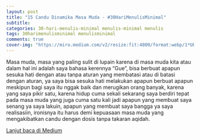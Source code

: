 ```yaml
---
layout: post
title: "15 Candu Dinamika Masa Muda - #30HariMenulisMinimal"
subtitle:
categories: 30-hari-menulis-minimal menulis-minimal menulis
tags: 30harimenulisminimal menulisminimal
comments: true
cover-img: "https://miro.medium.com/v2/resize:fit:4800/format:webp/1*UEo2tZ3IqSJg4o0jUM6i_A.png"
---
```


Masa muda, masa yang paling sulit di lupain karena di masa muda kita atau dalam hal ini adalah saya bahasa kerennya “Gue”, bisa berbuat apapun sesuka hati dengan atau tanpa aturan yang membatasi atau di batasi dengan aturan, ya saya bisa sesuka hati melakukan apapun berbuat apapun meskipun bagi saya itu nggak baik dan merugikan orang banyak, karena yang saya pikir satu, karena hidup cuma sekali sekarang saya berdiri tepat pada masa muda yang juga cuma satu kali jadi apapun yang membuat saya senang ya saya lakuin, apapun yang membuat saya bangga ya saya realisasiin, ironisnya itu harus demi kepuasaan masa muda yang mengakibatkan candu dengan dosis tanpa takaran aqidah.

[Lanjut baca di Medium](https://link.medium.com/mL0yjbfALyb)